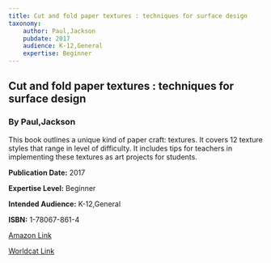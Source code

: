 ```yaml
---
title: Cut and fold paper textures : techniques for surface design
taxonomy:
	author: Paul,Jackson
	pubdate: 2017
	audience: K-12,General
	expertise: Beginner
---
```

## Cut and fold paper textures : techniques for surface design
### By Paul,Jackson
This book outlines a unique kind of paper craft: textures. It covers 12 texture styles that range in level of difficulty. It includes tips for teachers in implementing these textures as art projects for students.

**Publication Date:** 2017

**Expertise Level:** Beginner

**Intended Audience:** K-12,General

**ISBN:** 1-78067-861-4

[Amazon Link](https://www.amazon.com/Cut-Fold-Paper-Textures-Techniques/dp/1780678614/ref=sr_1_1?keywords=Cut+and+fold+paper+textures+%3A+techniques+for+surface+design&qid=1569856356&s=gateway&sr=8-1)

[Worldcat Link](https://www.worldcat.org/title/cut-and-fold-paper-textures-techniques-for-surface-design/oclc/1034634727&referer=brief_results)